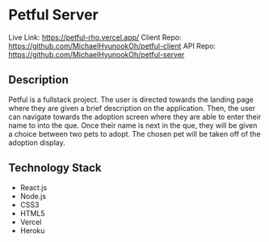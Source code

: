 # Petful Server
Live Link: https://petful-rho.vercel.app/
Client Repo: https://github.com/MichaelHyunookOh/petful-client
API Repo: https://github.com/MichaelHyunookOh/petful-server

## Description

Petful is a fullstack project. The user is directed towards the landing page where they are given a brief description on the application. Then, the user can navigate towards the adoption screen where they are able to enter their name to into the que. Once their name is next in the que, they will be given a choice between two pets to adopt. The chosen pet will be taken off of the adoption display.

## Technology Stack
- React.js
- Node.js
- CSS3
- HTML5
- Vercel
- Heroku